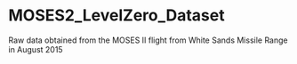 # MOSES2_LevelZero_Dataset
Raw data obtained from the MOSES II flight from White Sands Missile Range in August 2015
